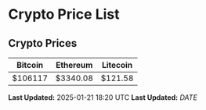 # Crypto Price List

## Crypto Prices
| Bitcoin | Ethereum | Litecoin |
| ------- | -------- | -------- |
| $106117 | $3340.08 | $121.58 |
**Last Updated:** 2025-01-21 18:20 UTC
**Last Updated:** $DATE$

